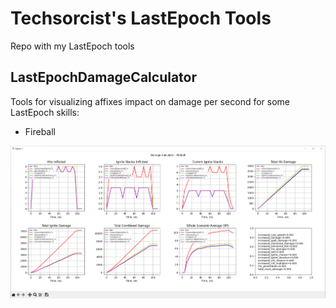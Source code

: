 # Techsorcist's LastEpoch Tools
 Repo with my LastEpoch tools
 
## LastEpochDamageCalculator

Tools for visualizing affixes impact on damage per second for some LastEpoch skills:

+ Fireball

![charts](/img/charts_01.png "Charts")
